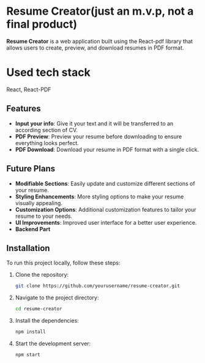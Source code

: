 # Resume Creator(just an m.v.p, not a final product)

**Resume Creator** is a web application built using the React-pdf library that allows users to create, preview, and download resumes in PDF format.

# Used tech stack

React, React-PDF

## Features

- **Input your info**: Give it your text and it will be transferred to an according section of CV.
- **PDF Preview**: Preview your resume before downloading to ensure everything looks perfect.
- **PDF Download**: Download your resume in PDF format with a single click.

## Future Plans
- **Modifiable Sections**: Easily update and customize different sections of your resume.
- **Styling Enhancements**: More styling options to make your resume visually appealing.
- **Customization Options**: Additional customization features to tailor your resume to your needs.
- **UI Improvements**: Improved user interface for a better user experience.
- **Backend Part**

## Installation

To run this project locally, follow these steps:

1. Clone the repository:
   ```bash
   git clone https://github.com/yourusername/resume-creator.git
2. Navigate to the project directory:
   ```bash
   cd resume-creator
3. Install the dependencies:
   ```bash
   npm install
4. Start the development server:
   ```bash
   npm start
